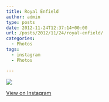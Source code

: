 ```yaml
---
title: Royal Enfield
author: admin
type: posts
date: 2012-11-24T12:37:14+00:00
url: /posts/2012/11/24/royal-enfield/
categories:
  - Photos
tags:
  - instagram
  - Photos

---
```

![][1]

<p class="view-instagram">
  <a href="http://instagr.am/p/SaYwkFKllG/">View on Instagram</a>
</p>

 [1]: https://lobban.org/wordpress//HLIC/f9b4fdf7e09394c0a05622d7d57a6df7.jpg